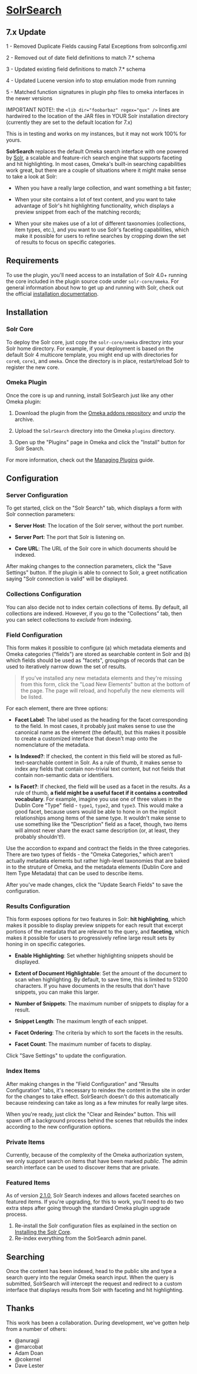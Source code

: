 # [SolrSearch][plugin]

## 7.x Update

1 - Removed Duplicate Fields causing Fatal Exceptions from solrconfig.xml

2 - Removed out of date field definitions to match 7.* schema

3 - Updated existing field definitions to match 7.* schema

4 - Updated Lucene version info to stop emulation mode from running

5 - Matched function signatures in plugin php files to omeka interfaces in the newer versions


IMPORTANT NOTE!: the `<lib dir="foobarbaz" regex="qux" />` lines are hardwired to the location of the 
JAR files in YOUR Solr installation directory (currently they are set to the default location for 7.x)

This is in testing and works on my instances, but it may not work 100% for yours.


**SolrSearch** replaces the default Omeka search interface with one powered by
[Solr][solr], a scalable and feature-rich search engine that supports faceting
and hit highlighting. In most cases, Omeka's built-in searching capabilities
work great, but there are a couple of situations where it might make sense to
take a look at Solr:

  - When you have a really large collection, and want something a bit faster;

  - When your site contains a lot of text content, and you want to take
    advantage of Solr's hit highlighting functionality, which displays a
    preview snippet from each of the matching records;

  - When your site makes use of a lot of different taxonomies (collections,
    item types, etc.), and you want to use Solr's faceting capabilities, which
    make it possible for users to refine searches by cropping down the set of
    results to focus on specific categories.

## Requirements

To use the plugin, you'll need access to an installation of Solr 4.0+ running
the core included in the plugin source code under `solr-core/omeka`. For
general information about how to get up and running with Solr, check out the
official [installation documentation][solr-install].

## Installation

### Solr Core

To deploy the Solr core, just copy the `solr-core/omeka` directory into your
Solr home directory. For example, if your deployment is based on the default
Solr 4 multicore template, you might end up with directories for `core0`,
`core1`, and `omeka`. Once the directory is in place, restart/reload Solr to
register the new core.

### Omeka Plugin

Once the core is up and running, install SolrSearch just like any other Omeka
plugin:

  1. Download the plugin from the [Omeka addons repository][plugin] and unzip
     the archive.

  2. Upload the `SolrSearch` directory into the Omeka `plugins` directory.

  3. Open up the "Plugins" page in Omeka and click the "Install" button for
     Solr Search.

For more information, check out the [Managing Plugins][managing-plugins] guide.

## Configuration

### Server Configuration

To get started, click on the "Solr Search" tab, which displays a form with Solr
connection parameters:

  - **Server Host**: The location of the Solr server, without the port number.

  - **Server Port**: The port that Solr is listening on.

  - **Core URL**: The URL of the Solr core in which documents should be
    indexed.

After making changes to the connection parameters, click the "Save Settings"
button. If the plugin is able to connect to Solr, a greet notification saying
"Solr connection is valid" will be displayed.

### Collections Configuration

You can also decide not to index certain collections of items. By default, all
collections are indexed. However, if you go to the "Collections" tab, then you
can select collections to *exclude* from indexing.

### Field Configuration

This form makes it possible to configure (a) which metadata elements and Omeka
categories ("fields") are stored as searchable content in Solr and (b) which
fields should be used as "facets", groupings of records that can be used to
iteratively narrow down the set of results.

> If you've installed any new metadata elements and they're missing from this
> form, click the "Load New Elements" button at the bottom of the page. The
> page will reload, and hopefully the new elements will be listed.

For each element, there are three options:

  - **Facet Label**: The label used as the heading for the facet corresponding
    to the field. In most cases, it probably just makes sense to use the
    canonical name as the element (the default), but this makes it possible to
    create a customized interface that doesn't map onto the nomenclature of the
    metadata.

  - **Is Indexed?**: If checked, the content in this field will be stored as
    full-text-searchable content in Solr. As a rule of thumb, it makes sense to
    index any fields that contain non-trivial text content, but not fields that
    contain non-semantic data or identifiers.

  - **Is Facet?**: If checked, the field will be used as a facet in the
    results. As a rule of thumb, **a field might be a useful facet if it
    contains a controlled vocabulary**. For example, imagine you use one of
    three values in the Dublin Core "Type" field - `type1`, `type2`, and
    `type3`. This would make a good facet, because users would be able to hone
    in on the implicit relationships among items of the same type. It wouldn't
    make sense to use something like the "Description" field as a facet,
    though, two items will almost never share the exact same description (or,
    at least, they probably shouldn't!).

Use the accordion to expand and contract the fields in the three categories.
There are two types of fields - the "Omeka Categories," which aren't actually
metadata elements but rather high-level taxonomies that are baked in to the
struture of Omeka, and the metadata elements (Dublin Core and Item Type
Metadata) that can be used to describe items.

After you've made changes, click the "Update Search Fields" to save the
configuration.

### Results Configuration

This form exposes options for two features in Solr: **hit highlighting**, which
makes it possible to display preview snippets for each result that excerpt
portions of the metadata that are relevant to the query, and **faceting**,
which makes it possible for users to progressively refine large result sets by
honing in on specific categories.

  - **Enable Highlighting**: Set whether highlighting snippets should be
    displayed.

  - **Extent of Document Highlightable**: Set the amount of the document to
    scan when highlighting. By default, to save time, this is limited to 51200
    characters. If you have documents in the results that don't have snippets,
    you can make this larger.

  - **Number of Snippets**: The maximum number of snippets to display for a
    result.

  - **Snippet Length**: The maximum length of each snippet.

  - **Facet Ordering**: The criteria by which to sort the facets in the
    results.

  - **Facet Count**: The maximum number of facets to display.

Click "Save Settings" to update the configuration.

### Index Items

After making changes in the "Field Configuration" and "Results Configuration"
tabs, it's necessary to reindex the content in the site in order for the
changes to take effect. SolrSearch doesn't do this automatically because
reindexing can take as long as a few minutes for really large sites.

When you're ready, just click the "Clear and Reindex" button. This will spawn
off a background process behind the scenes that rebuilds the index according to
the new configuration options.

### Private Items

Currently, because of the complexity of the Omeka authorization system, we only
support search on items that have been marked *public*. The admin search
interface can be used to discover items that are private.

### Featured Items

As of version [2.1.0][210], Solr Search indexes and allows faceted searches on
featured items. If you're upgrading, for this to work, you'll need to do two
extra steps after going through the standard Omeka plugin upgrade process.

1. Re-install the Solr configuration files as explained in the section on
[Installing the Solr Core][solr-core].
2. Re-index everything from the SolrSearch admin panel.

## Searching

Once the content has been indexed, head to the public site and type a search query into the regular Omeka search input. When the query is submitted, SolrSearch will intercept the request and redirect to a custom interface that displays results from Solr with faceting and hit highlighting.

## Thanks

This work has been a collaboration. During development, we've gotten help from a number of others:

* @anuragji
* @marcobat
* Adam Doan
* @cokernel
* Dave Lester

[plugin]: http://omeka.org/add-ons/plugins/SolrSearch/
[solr]: http://lucene.apache.org/solr
[solr-install]: https://wiki.apache.org/solr/SolrInstall 
[managing-plugins]: https://omeka.org/codex/Managing_Plugins
[homebrew]: http://mxcl.github.com/homebrew/
[node]: http://nodejs.org/
[gems]: http://rubygems.org/
[bundler]: http://gembundler.com/
[rvm]: http://beginrescueend.com/
[multicore]: http://wiki.apache.org/solr/CoreAdmin
[rvm]: https://rvm.io/
[210]: https://github.com/scholarslab/SolrSearch/releases/tag/2.1.0
[solr-core]: #solr-core
